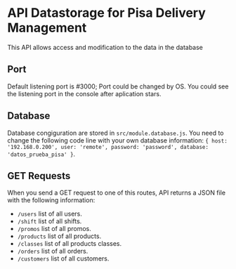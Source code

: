 # API Datastorage for Pisa Delivery Management
This API allows access and modification to the data in the database

## Port

Default listening port is #3000; Port could be changed by OS. You could see the listening port in the console after aplication stars.

## Database

Database congiguration are stored in `src/module.database.js`. You need to change the following code line with your own database information: `{ host: '192.168.0.200', user: 'remote', password: 'password', database: 'datos_prueba_pisa' }`.

## GET Requests

When you send a GET request to one of this routes, API returns a JSON file with the following information:

* `/users` list of all users.
* `/shift` list of all shifts.
* `/promos` list of all promos.
* `/products` list of all products.
* `/classes` list of all products classes.
* `/orders` list of all orders.
* `/customers` list of all customers.

